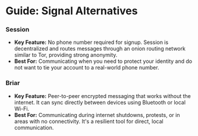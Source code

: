 # Guide: Signal Alternatives

### **Session**
*   **Key Feature:** No phone number required for signup. Session is decentralized and routes messages through an onion routing network similar to Tor, providing strong anonymity.
*   **Best For:** Communicating when you need to protect your identity and do not want to tie your account to a real-world phone number.

### **Briar**
*   **Key Feature:** Peer-to-peer encrypted messaging that works without the internet. It can sync directly between devices using Bluetooth or local Wi-Fi.
*   **Best For:** Communicating during internet shutdowns, protests, or in areas with no connectivity. It's a resilient tool for direct, local communication.
